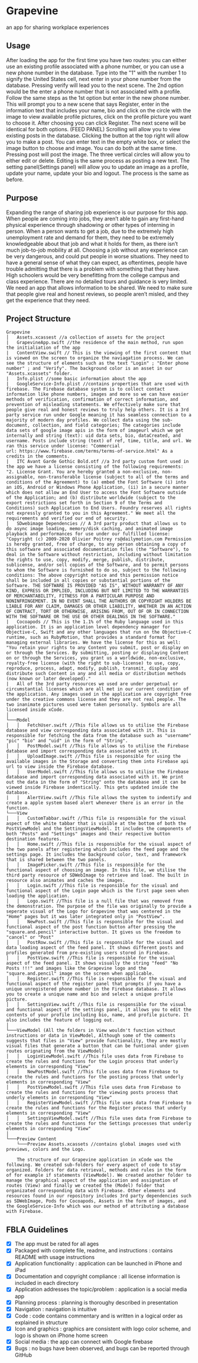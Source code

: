 # Grapevine
an app for sharing workplace experiences

## Usage
After loading the app for the first time you have two routes: you can either use an existing profile associated with a phone number, or you can use a new phone number in the database. Type into the "1" with the number 1 to signify the United States cell, next enter in your phone number from the database. Pressing verify will lead you to the next scene. The 2nd option would be the enter a phone number that is not associated with a profile. Follow the same steps as the 1st option but enter in the new phone number. This will prompt you to a new scene that says Register, enter in the information text that includes your name, bio and click on the circle with the image to view available profile pictures, click on the profile picture you want to choose it. After choosing you can click Register. The next scene will be identical for both options. (FEED PANEL) Scrolling will allow you to view existing posts in the database. Clicking the button at the top right will allow you to make a post. You can enter text in the empty white box, or select the image button to choose and image. You can do both at the same time. Pressing post will post the image. The three vertical circles will allow you to either edit or delete. Editing is the same process as posting a new text. The setting panel(Settings panel) will allow you to update an image as a profile, update your name, update your bio and logout. The process is the same as before.

## Purpose
Expanding the range of sharing job experience is our purpose for this app. When people are coming into jobs, they aren’t able to gain any first-hand physical experience through shadowing or other types of interning in person. When a person wants to get a job, due to the extremely high unemployment rate and demand for them, they need to be extremely knowledgeable about that job and what it holds for them, as there isn’t much job-to-job mobility at all. Choosing a job without any experience can be very dangerous, and could put people in worse situations. They need to have a general sense of what they can expect, as oftentimes, people have trouble admitting that there is a problem with something that they have. High schoolers would be very benefitting from the college campus and class experience. There are no detailed tours and guidance is very limited. We need an app that allows information to be shared. We need to make sure that people give real and honest reviews, so people aren’t misled, and they get the experience that they need.

## Project Structure
```
Grapevine
│   Assets.xcassest //a collection of assets for the project
|   GrapevineApp.swift //the residence of the main method, run upon the initialiation of the app
|   ContentView.swift // This is the viewing of the first content that is viewed on the screen to organize the naviagation process. We can see the structure of elements such as the text "Login" ; "Enter phone number" ; and "Verify". The background color is an asset in our "Assets.xcassets" folder.
|   Info.plist //some basic information about the app
|   GoogleService-Info.plist //contains properties that are used with firebase. The Firebase database system is to collect contact information like phone numbers, images and more so we can have easier methods of verification, confirmation of correct information, and prevention of misleading statements. We effectively make sure that people give real and honest reviews to truly help others. It is a 3rd party service run under Google meaning it has seamless connection to a majority of modern day profiles. We collect data using the sub-document, collection, and field categories; The categories include data sets of google image apis in the form of imageurl which we get internally and string (text): uid data sets, bio, dataCreated, and username. Posts include string (text) of ref, time, title, and url. We ran this service under license: "Commercial
url: https://www.firebase.com/terms/terms-of-service.html" As a credits in the comments.
|   ITC Avant Garde Gothic Bold.otf //a 3rd party custom font used in the app we have a license consisting of the following requirements: "2. License Grant. You are hereby granted a non-exclusive, non-assignable, non-transferable license (subject to all of the terms and conditions of the Agreement) to (a) embed the Font Software (i) into an iOS, Android or Windows Phone Application, (ii) in a secure manner which does not allow an End User to access the Font Software outside of the Application; and (b) distribute worldwide (subject to the export restrictions set forth in Section 9 of the Terms and Conditions) such Application to End Users. Foundry reserves all rights not expressly granted to you in this Agreement." We meet all the requirements and verified our end of security.
│   SDwebimage Dependencies // A 3rd party product that allows us to do async image loading, memory/disk caching, and animated image playback and performances for use under our fulfilled license: "Copyright (c) 2009-2020 Olivier Poitrey rs@dailymotion.com Permission is hereby granted, free of charge, to any person obtaining a copy of this software and associated documentation files (the "Software"), to deal in the Software without restriction, including without limitation the rights to use, copy, modify, merge, publish, distribute, sublicense, and/or sell copies of the Software, and to permit persons to whom the Software is furnished to do so, subject to the following conditions: The above copyright notice and this permission notice shall be included in all copies or substantial portions of the Software. THE SOFTWARE IS PROVIDED "AS IS", WITHOUT WARRANTY OF ANY KIND, EXPRESS OR IMPLIED, INCLUDING BUT NOT LIMITED TO THE WARRANTIES OF MERCHANTABILITY, FITNESS FOR A PARTICULAR PURPOSE AND NONINFRINGEMENT. IN NO EVENT SHALL THE AUTHORS OR COPYRIGHT HOLDERS BE LIABLE FOR ANY CLAIM, DAMAGES OR OTHER LIABILITY, WHETHER IN AN ACTION OF CONTRACT, TORT OR OTHERWISE, ARISING FROM, OUT OF OR IN CONNECTION WITH THE SOFTWARE OR THE USE OR OTHER DEALINGS IN THE SOFTWARE."
|   Cocoapods // This is the 1.1% of the Ruby language used in this application. It is an application level dependency manager for Objective-C, Swift and any other languages that run on the Objective-C runtime, such as RubyMotion, that provides a standard format for managing external libraries. We have the license for this as well: "You retain your rights to any Content you submit, post or display on or through the Services. By submitting, posting or displaying Content on or through the Services, you grant us a worldwide, non-exclusive, royalty-free license (with the right to sub-license) to use, copy, reproduce, process, adapt, modify, publish, transmit, display and distribute such Content in any and all media or distribution methods (now known or later developed)."
|   All of the 3rd party resources we used are under perpetual or circumstantial licenses which are all met in our current condition of the application. Any images used in the application are copyright free under the creative commons license and they are not real people. The two inanimate pictures used were taken personally. Symbols are all licensed inside xCode.
│
└───Model
│   │   FetchUser.swift //This file allows us to utilise the Firebase database and view corresponding data associated with it. This is responsible for fetching the data from the database such as "username" "pic" "bio" and "uid" in the form of "String".
│   │   PostModel.swift //This file allows us to utilise the Firebase database and import corresponding data associated with it.
│   │   UploadImage.swift //This file is responsible for using the available images in the Storage and converting them into Firebase api url to view inside the Firebase database.
│   │   UserModel.swift //This file allows us to utilise the Firebase database and import corresponding data associated with it. We print out the data in the form of "String" onto the database and it can be viewed inside Firebase indentically. This gets updated inside the database.
|   |   AlertView.swift //This file allows the system to indentify and create a apple system based alert whenever there is an error in the function.
└───View
│   │   CustomTabbar.swift //This file is responsible for the visual aspect of the white tabbar that is visible at the bottom of both the PostViewModel and the SettingsViewModel. It includes the components of both "Posts" and "Settings" images and their respective button destination features.
│   │   Home.swift //This file is responsible for the visual aspect of the two panels after registering which includes the feed page and the settings page. It includes the background color, text, and framework that is shared between the two panels.
│   │   ImagePicker.swift //This file is responsible for the functional aspect of choosing an image. In this file, we utilise the third party resource of SDWebImage to retrieve and load. The built in resource also animates and caches the images.
│   │   Login.swift //This file is responsible for the visual and functional aspect of the Login page which is the first page seen when loading the application. 
│   │   Logo.swift //This file is a null file that was removed from the demonstration. The purpose of the file was originally to provide a seperate visual of the Logo for Grapevine that was centered in the "Home" pages but it was later integrated only in "PostView".
│   │   NewPost.swift //This file is responsible for the visual and functional aspect of the post function button after pressing the "square.and.pencil" interactive button. It gives us the freedom to "cancel" or "Post" 
│   │   PostRow.swift //This file is responsible for the visual and data loading aspect of the feed panel. It shows different posts and profiles generated from pre-existing users stored in Firebase.
│   │   PostView.swift //This file is responsible for the visual aspect of the feed panel. It shows visually the string "feed" "No Posts !!!" and images like the Grapevine logo and the "square.and.pencil" image on the screen when applicable. 
│   │   Register.swift //This file is responsible for the visual and functional aspect of the register panel that prompts if you have a unique unregistered phone number in the Firebase database. It allows you to create a unique name and bio and select a unique profile picture.
│   │   SettingsView.swift //This file is responsible for the visual and functional aspect of the settings panel, it allows you to edit the contents of your profile including bio, name, and profile picture. It also includes the feature of logging out.
│
└───ViewModel (All the folders in View wouldn't function without instructions or data in ViewModel, Although some of the comments suggests that files in "View" provide functionality, they are mostly visual files that generate a button that can be funtional under given routes orignating from the ViewModel)
│   │   LoginViewModel.swift //This file uses data from Firebase to create the rules and functions for the Login process that underly elements in corresponding "View"
│   │   NewPostModel.swift //This file uses data from Firebase to create the rules and functions for the posting process that underly elements in corresponding "View"
│   │   PostViewModel.swift //This file uses data from Firebase to create the rules and functions for the viewing posts process that underly elements in corresponding "View"
│   │   RegisterViewModel.swift //This file uses data from Firebase to create the rules and functions for the Register process that underly elements in corresponding "View"
│   │   SettingsViewModel.swift //This file uses data from Firebase to create the rules and functions for the Settings processes that underly elements in corresponding "View"
│
└───Preview Content
    └───Preview Assets.xcassets //contains global images used with previews, colors and the Logo.
    
    The structure of our Grapevine application in xCode was the following. We created sub-folders for every aspect of code to stay organized. Folders for data retrieval, methods and rules in the form of for example if statements (ViewModel). We created another folder to manage the graphical aspect of the application and assignation of routes (View) and finally we created the (Model) folder that organizated corresponding data with Firebase. Other elements and resources found in our repository includes 3rd party dependencies such as SDWebImage, Pods for Cocoapods, Assets in the form of images, and the GoogleService-Info which was our method of attributing a database with Firebase.

```

## FBLA Guidelines
- [x] The app must be rated for all ages
- [x] Packaged with complete file, readme, and instructions : contains README with usage instructions
- [x] Application functionality : application can be launched in iPhone and iPad
- [x] Documentation and copyright compliance : all license information is included in each directory
- [x] Application addresses the topic/problem : application is a social media app
- [x] Planning process : planning is thoroughy described in presentation
- [x] Navigation : navigation is intuitive
- [x] Code : code contains commentary and is written in a logical order as explained in structure
- [x] Icon and graphics : graphics are consistent with logo color scheme, and logo is shown on iPhone home screen
- [x] Social media : the app can connect with Google firebase
- [x] Bugs : no bugs have been observed, and bugs can be reported through GitHub
